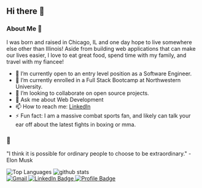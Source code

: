 ## Hi there 👋

### About Me :rocket:
I was born and raised in Chicago, IL and one day hope to live somewhere else other than Illinois! Aside from building web applications that can make our lives easier, I love to eat great food, spend time with my family, and travel with my fiancee!

- 🔭 I’m currently open to an entry level position as a Software Engineer. 
- 🌱 I’m currently enrolled in a Full Stack Bootcamp at Northwestern University.
- 👯 I’m looking to collaborate on open source projects.
- 💬 Ask me about Web Development
- 📫 How to reach me: <a href="https://www.linkedin.com/in/cristian-vargas-13686a1a3/">LinkedIn<a/>
- ⚡ Fun fact: I am a massive combat sports fan, and likely can talk your ear off about the latest fights in boxing or mma. 

### :thought_balloon:
"I think it is possible for ordinary people to choose to be extraordinary." - Elon Musk

<img src="https://github-readme-stats.vercel.app/api/top-langs/?username=vcristian1&langs_count=10&title_color=ADEFD1FF&text_color=f5f5f5&icon_color=14b8a6&bg_color=171717&hide_border=true&locale=en&custom_title=Top%20%Languages" alt="Top Languages" />

<img src="https://github-readme-stats.vercel.app/api?username=vcristian1&show_icons=true&hide_rank=true&hide=stars,&count_private=true&title_color=ADEFD1FF&text_color=f5f5f5&icon_color=9CC3D5FF&bg_color=171717&hide_border=true&show_icons=true" alt="github stats"/>

<br>

<a href="mailto: cristian.v0223@gmail.com">
    <img src="https://img.shields.io/badge/Gmail-D14836?style=for-the-badge&logo=gmail&logoColor=white&color=071A2C" alt="Gmail"/>
  </a>


<a href="https://www.linkedin.com/in/cristian-vargas-13686a1a3/">
    <img src="https://img.shields.io/badge/LinkedIn-blue?style=for-the-badge&logo=linkedin&logoColor=white&color=071A2C" alt="LinkedIn Badge"/>
  </a>
  
  <a href="https://vcristian1.github.io/vcristian_portfolio_demo/#projects">
    <img src="https://img.shields.io/badge/Profile-430098?style=for-the-badge&logo=github&logoColor=white&color=071A2C" alt="Profile Badge"/>
  </a>

